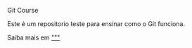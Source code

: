 Git Course

Este é um repositorio teste para ensinar como o Git funciona.

Saiba mais em   ["""](""")